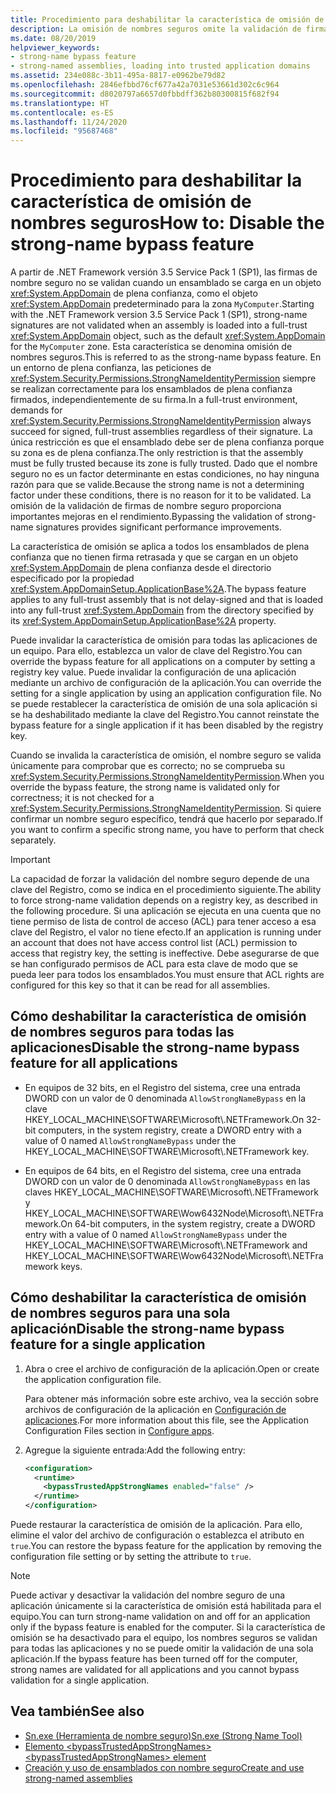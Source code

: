 ```yaml
---
title: Procedimiento para deshabilitar la característica de omisión de nombres seguros
description: La omisión de nombres seguros omite la validación de firmas en dominios de plena confianza de .NET. Se puede invalidar esta característica para una sola aplicación o para todas las aplicaciones.
ms.date: 08/20/2019
helpviewer_keywords:
- strong-name bypass feature
- strong-named assemblies, loading into trusted application domains
ms.assetid: 234e088c-3b11-495a-8817-e0962be79d82
ms.openlocfilehash: 2846efbbd76cf677a42a7031e53661d302c6c964
ms.sourcegitcommit: d8020797a6657d0fbbdff362b80300815f682f94
ms.translationtype: HT
ms.contentlocale: es-ES
ms.lasthandoff: 11/24/2020
ms.locfileid: "95687468"
---
```

# <a name="how-to-disable-the-strong-name-bypass-feature"></a><span data-ttu-id="4a1d5-104">Procedimiento para deshabilitar la característica de omisión de nombres seguros</span><span class="sxs-lookup"><span data-stu-id="4a1d5-104">How to: Disable the strong-name bypass feature</span></span>

<span data-ttu-id="4a1d5-105">A partir de .NET Framework versión 3.5 Service Pack 1 (SP1), las firmas de nombre seguro no se validan cuando un ensamblado se carga en un objeto <xref:System.AppDomain> de plena confianza, como el objeto <xref:System.AppDomain> predeterminado para la zona `MyComputer`.</span><span class="sxs-lookup"><span data-stu-id="4a1d5-105">Starting with the .NET Framework version 3.5 Service Pack 1 (SP1), strong-name signatures are not validated when an assembly is loaded into a full-trust <xref:System.AppDomain> object, such as the default <xref:System.AppDomain> for the `MyComputer` zone.</span></span> <span data-ttu-id="4a1d5-106">Esta característica se denomina omisión de nombres seguros.</span><span class="sxs-lookup"><span data-stu-id="4a1d5-106">This is referred to as the strong-name bypass feature.</span></span> <span data-ttu-id="4a1d5-107">En un entorno de plena confianza, las peticiones de <xref:System.Security.Permissions.StrongNameIdentityPermission> siempre se realizan correctamente para los ensamblados de plena confianza firmados, independientemente de su firma.</span><span class="sxs-lookup"><span data-stu-id="4a1d5-107">In a full-trust environment, demands for <xref:System.Security.Permissions.StrongNameIdentityPermission> always succeed for signed, full-trust assemblies regardless of their signature.</span></span> <span data-ttu-id="4a1d5-108">La única restricción es que el ensamblado debe ser de plena confianza porque su zona es de plena confianza.</span><span class="sxs-lookup"><span data-stu-id="4a1d5-108">The only restriction is that the assembly must be fully trusted because its zone is fully trusted.</span></span> <span data-ttu-id="4a1d5-109">Dado que el nombre seguro no es un factor determinante en estas condiciones, no hay ninguna razón para que se valide.</span><span class="sxs-lookup"><span data-stu-id="4a1d5-109">Because the strong name is not a determining factor under these conditions, there is no reason for it to be validated.</span></span> <span data-ttu-id="4a1d5-110">La omisión de la validación de firmas de nombre seguro proporciona importantes mejoras en el rendimiento.</span><span class="sxs-lookup"><span data-stu-id="4a1d5-110">Bypassing the validation of strong-name signatures provides significant performance improvements.</span></span>  
  
 <span data-ttu-id="4a1d5-111">La característica de omisión se aplica a todos los ensamblados de plena confianza que no tienen firma retrasada y que se cargan en un objeto <xref:System.AppDomain> de plena confianza desde el directorio especificado por la propiedad <xref:System.AppDomainSetup.ApplicationBase%2A>.</span><span class="sxs-lookup"><span data-stu-id="4a1d5-111">The bypass feature applies to any full-trust assembly that is not delay-signed and that is loaded into any full-trust <xref:System.AppDomain> from the directory specified by its <xref:System.AppDomainSetup.ApplicationBase%2A> property.</span></span>  
  
 <span data-ttu-id="4a1d5-112">Puede invalidar la característica de omisión para todas las aplicaciones de un equipo. Para ello, establezca un valor de clave del Registro.</span><span class="sxs-lookup"><span data-stu-id="4a1d5-112">You can override the bypass feature for all applications on a computer by setting a registry key value.</span></span> <span data-ttu-id="4a1d5-113">Puede invalidar la configuración de una aplicación mediante un archivo de configuración de la aplicación.</span><span class="sxs-lookup"><span data-stu-id="4a1d5-113">You can override the setting for a single application by using an application configuration file.</span></span> <span data-ttu-id="4a1d5-114">No se puede restablecer la característica de omisión de una sola aplicación si se ha deshabilitado mediante la clave del Registro.</span><span class="sxs-lookup"><span data-stu-id="4a1d5-114">You cannot reinstate the bypass feature for a single application if it has been disabled by the registry key.</span></span>  
  
 <span data-ttu-id="4a1d5-115">Cuando se invalida la característica de omisión, el nombre seguro se valida únicamente para comprobar que es correcto; no se comprueba su <xref:System.Security.Permissions.StrongNameIdentityPermission>.</span><span class="sxs-lookup"><span data-stu-id="4a1d5-115">When you override the bypass feature, the strong name is validated only for correctness; it is not checked for a <xref:System.Security.Permissions.StrongNameIdentityPermission>.</span></span> <span data-ttu-id="4a1d5-116">Si quiere confirmar un nombre seguro específico, tendrá que hacerlo por separado.</span><span class="sxs-lookup"><span data-stu-id="4a1d5-116">If you want to confirm a specific strong name, you have to perform that check separately.</span></span>  
  
> [!IMPORTANT]
> <span data-ttu-id="4a1d5-117">La capacidad de forzar la validación del nombre seguro depende de una clave del Registro, como se indica en el procedimiento siguiente.</span><span class="sxs-lookup"><span data-stu-id="4a1d5-117">The ability to force strong-name validation depends on a registry key, as described in the following procedure.</span></span> <span data-ttu-id="4a1d5-118">Si una aplicación se ejecuta en una cuenta que no tiene permiso de lista de control de acceso (ACL) para tener acceso a esa clave del Registro, el valor no tiene efecto.</span><span class="sxs-lookup"><span data-stu-id="4a1d5-118">If an application is running under an account that does not have access control list (ACL) permission to access that registry key, the setting is ineffective.</span></span> <span data-ttu-id="4a1d5-119">Debe asegurarse de que se han configurado permisos de ACL para esta clave de modo que se pueda leer para todos los ensamblados.</span><span class="sxs-lookup"><span data-stu-id="4a1d5-119">You must ensure that ACL rights are configured for this key so that it can be read for all assemblies.</span></span>  
  
## <a name="disable-the-strong-name-bypass-feature-for-all-applications"></a><span data-ttu-id="4a1d5-120">Cómo deshabilitar la característica de omisión de nombres seguros para todas las aplicaciones</span><span class="sxs-lookup"><span data-stu-id="4a1d5-120">Disable the strong-name bypass feature for all applications</span></span>  
  
- <span data-ttu-id="4a1d5-121">En equipos de 32 bits, en el Registro del sistema, cree una entrada DWORD con un valor de 0 denominada `AllowStrongNameBypass` en la clave HKEY_LOCAL_MACHINE\SOFTWARE\Microsoft\\.NETFramework.</span><span class="sxs-lookup"><span data-stu-id="4a1d5-121">On 32-bit computers, in the system registry, create a DWORD entry with a value of 0 named `AllowStrongNameBypass` under the HKEY_LOCAL_MACHINE\SOFTWARE\Microsoft\\.NETFramework key.</span></span>  
  
- <span data-ttu-id="4a1d5-122">En equipos de 64 bits, en el Registro del sistema, cree una entrada DWORD con un valor de 0 denominada `AllowStrongNameBypass` en las claves HKEY_LOCAL_MACHINE\SOFTWARE\Microsoft\\.NETFramework y HKEY_LOCAL_MACHINE\SOFTWARE\Wow6432Node\Microsoft\\.NETFramework.</span><span class="sxs-lookup"><span data-stu-id="4a1d5-122">On 64-bit computers, in the system registry, create a DWORD entry with a value of 0 named `AllowStrongNameBypass` under the HKEY_LOCAL_MACHINE\SOFTWARE\Microsoft\\.NETFramework and HKEY_LOCAL_MACHINE\SOFTWARE\Wow6432Node\Microsoft\\.NETFramework keys.</span></span>  
  
## <a name="disable-the-strong-name-bypass-feature-for-a-single-application"></a><span data-ttu-id="4a1d5-123">Cómo deshabilitar la característica de omisión de nombres seguros para una sola aplicación</span><span class="sxs-lookup"><span data-stu-id="4a1d5-123">Disable the strong-name bypass feature for a single application</span></span>  
  
1. <span data-ttu-id="4a1d5-124">Abra o cree el archivo de configuración de la aplicación.</span><span class="sxs-lookup"><span data-stu-id="4a1d5-124">Open or create the application configuration file.</span></span>  
  
    <span data-ttu-id="4a1d5-125">Para obtener más información sobre este archivo, vea la sección sobre archivos de configuración de la aplicación en [Configuración de aplicaciones](../../framework/configure-apps/index.md).</span><span class="sxs-lookup"><span data-stu-id="4a1d5-125">For more information about this file, see the Application Configuration Files section in [Configure apps](../../framework/configure-apps/index.md).</span></span>  
  
2. <span data-ttu-id="4a1d5-126">Agregue la siguiente entrada:</span><span class="sxs-lookup"><span data-stu-id="4a1d5-126">Add the following entry:</span></span>  
  
    ```xml  
    <configuration>  
      <runtime>  
        <bypassTrustedAppStrongNames enabled="false" />  
      </runtime>  
    </configuration>  
    ```  
  
 <span data-ttu-id="4a1d5-127">Puede restaurar la característica de omisión de la aplicación. Para ello, elimine el valor del archivo de configuración o establezca el atributo en `true`.</span><span class="sxs-lookup"><span data-stu-id="4a1d5-127">You can restore the bypass feature for the application by removing the configuration file setting or by setting the attribute to `true`.</span></span>  
  
> [!NOTE]
> <span data-ttu-id="4a1d5-128">Puede activar y desactivar la validación del nombre seguro de una aplicación únicamente si la característica de omisión está habilitada para el equipo.</span><span class="sxs-lookup"><span data-stu-id="4a1d5-128">You can turn strong-name validation on and off for an application only if the bypass feature is enabled for the computer.</span></span> <span data-ttu-id="4a1d5-129">Si la característica de omisión se ha desactivado para el equipo, los nombres seguros se validan para todas las aplicaciones y no se puede omitir la validación de una sola aplicación.</span><span class="sxs-lookup"><span data-stu-id="4a1d5-129">If the bypass feature has been turned off for the computer, strong names are validated for all applications and you cannot bypass validation for a single application.</span></span>  
  
## <a name="see-also"></a><span data-ttu-id="4a1d5-130">Vea también</span><span class="sxs-lookup"><span data-stu-id="4a1d5-130">See also</span></span>

- [<span data-ttu-id="4a1d5-131">Sn.exe (Herramienta de nombre seguro)</span><span class="sxs-lookup"><span data-stu-id="4a1d5-131">Sn.exe (Strong Name Tool)</span></span>](../../framework/tools/sn-exe-strong-name-tool.md)
- [<span data-ttu-id="4a1d5-132">Elemento \<bypassTrustedAppStrongNames></span><span class="sxs-lookup"><span data-stu-id="4a1d5-132">\<bypassTrustedAppStrongNames> element</span></span>](../../framework/configure-apps/file-schema/runtime/bypasstrustedappstrongnames-element.md)
- [<span data-ttu-id="4a1d5-133">Creación y uso de ensamblados con nombre seguro</span><span class="sxs-lookup"><span data-stu-id="4a1d5-133">Create and use strong-named assemblies</span></span>](create-use-strong-named.md)
